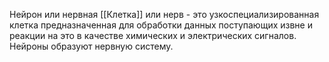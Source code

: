 Нейрон или нервная [[Клетка]] или нерв - это узкоспециализированная клетка предназначенная для обработки данных поступающих извне и реакции на это в качестве химических и электрических сигналов. Нейроны образуют нервную систему.